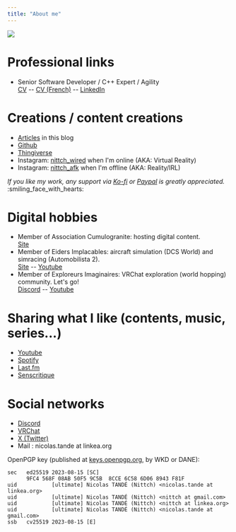 ```yaml
---
title: "About me"
---
```


![](https://vrac.linkea.org/canard.jpg)

# Professional links
- Senior Software Developer / C++ Expert / Agility\
  [CV](/CV_Nicolas_TANDE_en.pdf) -- [CV (French)](/CV_Nicolas_TANDE_fr.pdf) -- [LinkedIn](https://linkedin.com/in/nicolastande)

# Creations / content creations
- [Articles](/posts) in this blog
- [Github](https://github.com/nittch)
- [Thingiverse](https://www.thingiverse.com/nittch/designs)
- Instagram: [nittch_wired](https://www.instagram.com/nittch_wired/) when I'm online (AKA: Virtual Reality)
- Instagram: [nittch_afk](https://www.instagram.com/nittch_afk/) when I'm offline (AKA: Reality/IRL)

_If you like my work, any support via [Ko-fi](https://ko-fi.com/nittch) or [Paypal](https://www.paypal.com/paypalme/nittch) is greatly appreciated._ :smiling_face_with_hearts:

# Digital hobbies
- Member of Association Cumulogranite: hosting digital content.\
  [Site](https://www.cumulogranite.fr)
- Member of Eiders Implacables: aircraft simulation (DCS World) and simracing (Automobilista 2).\
  [Site](https://www.eiders.fr) -- [Youtube](https://www.youtube.com/@eiders_fr)
- Member of Exploreurs Imaginaires: VRChat exploration (world hopping) community. Let's go!\
  [Discord](https://discord.gg/exploreurs) -- [Youtube](https://www.youtube.com/@exploreursimaginaires)

# Sharing what I like (contents, music, series...)
- [Youtube](https://www.youtube.com/@nittch)
- [Spotify](https://open.spotify.com/user/nittch)
- [Last.fm](https://www.last.fm/user/nittch)
- [Senscritique](https://www.senscritique.com/nittch)

# Social networks
- [Discord](https://discordapp.com/users/nittch)
- [VRChat](https://vrchat.com/home/user/usr_5423f546-0f5a-4539-b284-6b43958666e8)
- [X (Twitter)](https://twitter.com/nittch)
- Mail : nicolas.tande at linkea.org

OpenPGP key (published at [keys.openpgp.org](https://keys.openpgp.org/vks/v1/by-fingerprint/9FC4568F08AB50F59C5B8CCE6C586D068943F81F), by WKD or DANE):
```
sec   ed25519 2023-08-15 [SC]
      9FC4 568F 08AB 50F5 9C5B  8CCE 6C58 6D06 8943 F81F
uid           [ultimate] Nicolas TANDÉ (Nittch) <nicolas.tande at linkea.org>
uid           [ultimate] Nicolas TANDÉ (Nittch) <nittch at gmail.com>
uid           [ultimate] Nicolas TANDÉ (Nittch) <nittch at linkea.org>
uid           [ultimate] Nicolas TANDÉ (Nittch) <nicolas.tande at gmail.com>
ssb   cv25519 2023-08-15 [E]
```
